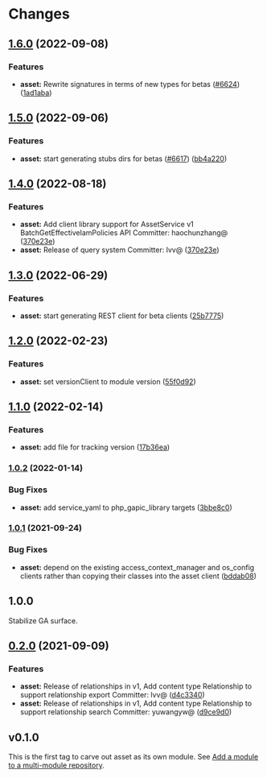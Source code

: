 # Changes

## [1.6.0](https://github.com/googleapis/google-cloud-go/compare/asset/v1.5.0...asset/v1.6.0) (2022-09-08)


### Features

* **asset:** Rewrite signatures in terms of new types for betas ([#6624](https://github.com/googleapis/google-cloud-go/issues/6624)) ([1ad1aba](https://github.com/googleapis/google-cloud-go/commit/1ad1aba985d58e45774c27aa07cab446c6055ab0))

## [1.5.0](https://github.com/googleapis/google-cloud-go/compare/asset/v1.4.0...asset/v1.5.0) (2022-09-06)


### Features

* **asset:** start generating stubs dirs for betas ([#6617](https://github.com/googleapis/google-cloud-go/issues/6617)) ([bb4a220](https://github.com/googleapis/google-cloud-go/commit/bb4a2205c65e9d030abbb73ebec040e0a13fa731))

## [1.4.0](https://github.com/googleapis/google-cloud-go/compare/asset/v1.3.0...asset/v1.4.0) (2022-08-18)


### Features

* **asset:** Add client library support for AssetService v1 BatchGetEffectiveIamPolicies API Committer: haochunzhang@ ([370e23e](https://github.com/googleapis/google-cloud-go/commit/370e23eaa342a7055a8d8b6f8fe9420f83afe43e))
* **asset:** Release of query system Committer: lvv@ ([370e23e](https://github.com/googleapis/google-cloud-go/commit/370e23eaa342a7055a8d8b6f8fe9420f83afe43e))

## [1.3.0](https://github.com/googleapis/google-cloud-go/compare/asset/v1.2.0...asset/v1.3.0) (2022-06-29)


### Features

* **asset:** start generating REST client for beta clients ([25b7775](https://github.com/googleapis/google-cloud-go/commit/25b77757c1e6f372e03bf99ab7461264bba48d26))

## [1.2.0](https://github.com/googleapis/google-cloud-go/compare/asset/v1.1.0...asset/v1.2.0) (2022-02-23)


### Features

* **asset:** set versionClient to module version ([55f0d92](https://github.com/googleapis/google-cloud-go/commit/55f0d92bf112f14b024b4ab0076c9875a17423c9))

## [1.1.0](https://github.com/googleapis/google-cloud-go/compare/asset/v1.0.2...asset/v1.1.0) (2022-02-14)


### Features

* **asset:** add file for tracking version ([17b36ea](https://github.com/googleapis/google-cloud-go/commit/17b36ead42a96b1a01105122074e65164357519e))

### [1.0.2](https://www.github.com/googleapis/google-cloud-go/compare/asset/v1.0.1...asset/v1.0.2) (2022-01-14)


### Bug Fixes

* **asset:** add service_yaml to php_gapic_library targets ([3bbe8c0](https://www.github.com/googleapis/google-cloud-go/commit/3bbe8c0c558c06ef5865bb79eb228b6da667ddb3))

### [1.0.1](https://www.github.com/googleapis/google-cloud-go/compare/asset/v1.0.0...asset/v1.0.1) (2021-09-24)


### Bug Fixes

* **asset:** depend on the existing access_context_manager and os_config clients rather than copying their classes into the asset client ([bddab08](https://www.github.com/googleapis/google-cloud-go/commit/bddab08dfd0b9a0a79b113a46a0dd84dba1f3d3b))

## 1.0.0

Stabilize GA surface.

## [0.2.0](https://www.github.com/googleapis/google-cloud-go/compare/asset/v0.1.0...asset/v0.2.0) (2021-09-09)


### Features

* **asset:** Release of relationships in v1, Add content type Relationship to support relationship export Committer: lvv@ ([d4c3340](https://www.github.com/googleapis/google-cloud-go/commit/d4c3340bfc8b6793d6d2c8a3ed8ccdb472e1efd3))
* **asset:** Release of relationships in v1, Add content type Relationship to support relationship search Committer: yuwangyw@ ([d9ce9d0](https://www.github.com/googleapis/google-cloud-go/commit/d9ce9d0ee64f59c4e07ce4752bfd721051a95ac7))

## v0.1.0

This is the first tag to carve out asset as its own module. See
[Add a module to a multi-module repository](https://github.com/golang/go/wiki/Modules#is-it-possible-to-add-a-module-to-a-multi-module-repository).
